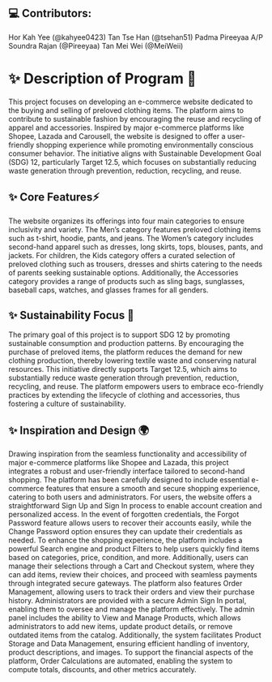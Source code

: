## 💻 Contributors: 
Hor Kah Yee (@kahyee0423)
Tan Tse Han (@tsehan51)
Padma Pireeyaa A/P Soundra Rajan (@Pireeyaa)
Tan Mei Wei (@MeiWeii)
              
# ✨ Description of Program 📝
This project focuses on developing an e-commerce website dedicated to the buying and selling of preloved clothing items. The platform aims to contribute to sustainable fashion by encouraging the reuse and recycling of apparel and accessories. Inspired by major e-commerce platforms like Shopee, Lazada and Carousell, the website is designed to offer a user-friendly shopping experience while promoting environmentally conscious consumer behavior. The initiative aligns with Sustainable Development Goal (SDG) 12, particularly Target 12.5, which focuses on substantially reducing waste generation through prevention, reduction, recycling, and reuse.

## ✨ Core Features⚡
The website organizes its offerings into four main categories to ensure inclusivity and variety. The Men’s category features preloved clothing items such as t-shirt, hoodie, pants, and jeans. The Women’s category includes second-hand apparel such as dresses, long skirts, tops, blouses, pants, and jackets. For children, the Kids category offers a curated selection of preloved clothing such as trousers, dresses and shirts catering to the needs of parents seeking sustainable options. Additionally, the Accessories category provides a range of products such as sling bags, sunglasses, baseball caps, watches, and glasses frames for all genders.

## ✨ Sustainability Focus 🚀
The primary goal of this project is to support SDG 12 by promoting sustainable consumption and production patterns. By encouraging the purchase of preloved items, the platform reduces the demand for new clothing production, thereby lowering textile waste and conserving natural resources. This initiative directly supports Target 12.5, which aims to substantially reduce waste generation through prevention, reduction, recycling, and reuse. The platform empowers users to embrace eco-friendly practices by extending the lifecycle of clothing and accessories, thus fostering a culture of sustainability.

## ✨ Inspiration and Design 🌍
Drawing inspiration from the seamless functionality and accessibility of major e-commerce platforms like Shopee and Lazada, this project integrates a robust and user-friendly interface tailored to second-hand shopping. The platform has been carefully designed to include essential e-commerce features that ensure a smooth and secure shopping experience, catering to both users and administrators.
For users, the website offers a straightforward Sign Up and Sign In process to enable account creation and personalized access. In the event of forgotten credentials, the Forgot Password feature allows users to recover their accounts easily, while the Change Password option ensures they can update their credentials as needed. To enhance the shopping experience, the platform includes a powerful Search engine and product Filters to help users quickly find items based on categories, price, condition, and more. Additionally, users can manage their selections through a Cart and Checkout system, where they can add items, review their choices, and proceed with seamless payments through integrated secure gateways. The platform also features Order Management, allowing users to track their orders and view their purchase history.
Administrators are provided with a secure Admin Sign In portal, enabling them to oversee and manage the platform effectively. The admin panel includes the ability to View and Manage Products, which allows administrators to add new items, update product details, or remove outdated items from the catalog. Additionally, the system facilitates Product Storage and Data Management, ensuring efficient handling of inventory, product descriptions, and images. To support the financial aspects of the platform, Order Calculations are automated, enabling the system to compute totals, discounts, and other metrics accurately.
